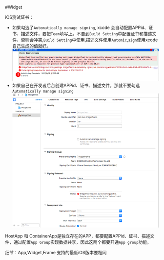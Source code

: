#Widget

iOS测试证书：
* 如果勾选了`Automatically manage signing`, xcode 会自动配置APPid、证书、描述文件，要把`Team`填写上。不要到`Build Setting`中配置证书和描述文件，否则会冲突,`Build Setting`中使用,描述文件使用`Automic`,`sign`使用xcode自己生成的值就好。
![冲突信息描述图片](https://raw.githubusercontent.com/neverstoplearn/Note/master/ImgsForiOS/Img_2.png)
* 如果自己在开发者后台创建APPid、证书、描述文件，那就不要勾选`Automatically manage signing`
![不适用Xcode自动配置](https://raw.githubusercontent.com/neverstoplearn/Note/master/ImgsForiOS/Img_1.png)


HostApp 和 ContainerApp是独立存在的APP，都要配置APPid、证书、描述文件，通过配置`App Group`实现数据共享，因此这两个都要开通`App group`功能。

细节：App,Widget,Frame 支持的最低iOS版本要相同

